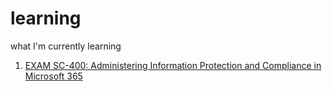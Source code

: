 # learning
what I'm currently learning


1. [EXAM SC-400: Administering Information Protection and Compliance in Microsoft 365](https://github.com/insanesein/learning/blob/main/SC-400-Certificate.md)
